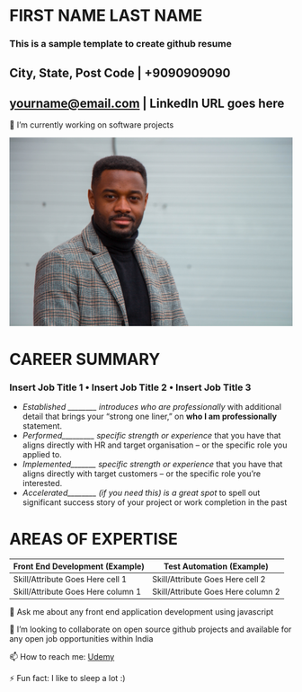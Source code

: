 # FIRST NAME LAST NAME
### This is a sample template to create github resume
## City, State, Post Code | +9090909090
## yourname@email.com | LinkedIn URL goes here


🔭 I’m currently working on software projects

[![Etty Fidele](https://github.com/profileCreatorUdemy/profileCreatorUdemy/blob/master/images/etty-fidele-VNYCIbZju0o-unsplash.jpg?raw=true)](https://unsplash.com/photos/VNYCIbZju0o)

# CAREER SUMMARY
### Insert Job Title 1 • Insert Job Title 2 • Insert Job Title 3
- *Established ________ introduces who are professionally* with additional detail that brings your  “strong one liner,” on  **who I am professionally** statement.
- *Performed_________ specific strength or experience* that you have that aligns directly with HR and target organisation – or the specific role you applied to.
- *Implemented_______ specific strength or experience* that you have that aligns directly with target customers – or the specific role you’re interested.
- *Accelerated________ (if you need this) is a great spot* to spell out significant success story of your project or work completion in the past

# AREAS OF EXPERTISE

Front End Development (Example) | Test Automation (Example)
------------ | -------------
Skill/Attribute Goes Here cell 1 | Skill/Attribute Goes Here cell 2
Skill/Attribute Goes Here column 1 | Skill/Attribute Goes Here column 2
 


💬 Ask me about any front end application development using javascript

👯 I’m looking to collaborate on open source github projects and available for any open job opportunities within India

📫 How to reach me: [Udemy](https://www.udemy.com/user/narayanan-palani/)

⚡ Fun fact: I like to sleep a lot :)



<!--
**profileCreatorUdemy/profileCreatorUdemy** is a ✨ _special_ ✨ repository because its `README.md` (this file) appears on your GitHub profile.

Here are some ideas to get you started:

- 🔭 I’m currently working on ...
- 🌱 I’m currently learning ...
- 👯 I’m looking to collaborate on ...
- 🤔 I’m looking for help with ...
- 💬 Ask me about ...
- 📫 How to reach me: ...
- 😄 Pronouns: ...
- ⚡ Fun fact: ...

Image Uploading Template:
![alt text](https://github.com/<userName>/<projectName>/blob/master/images/<filename>?raw=true)

URL Uploading Template:
[alt text](url)

URL with Image Template:
[![Alt Text](path of the image here)](url)
-->
